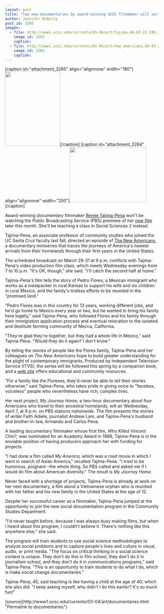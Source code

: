 ```yaml
---
layout: post
title: "Two new documentaries by award-winning UCSC filmmaker will air in coming weeks"
author: Jennifer McNulty
post_id: 3266
images:
  - file: http://www1.ucsc.edu/currents/03-04/art/tajima.04-03-22.180.jpg
    image_id: 3265
    caption: 
  - file: http://www1.ucsc.edu/currents/03-04/art/new_americans.04-03-22.250.jpg
    image_id: 3264
    caption: 
---
```


[caption id="attachment_3265" align="alignnone" width="180"]<a href="http://localhost/mysite/wp-content/uploads/2004/03/tajima.04-03-22.180.jpg"><img class="size-full wp-image-3265" src="http://localhost/mysite/wp-content/uploads/2004/03/tajima.04-03-22.180.jpg" alt="" width="180" height="243" /></a>[/caption]
[caption id="attachment_3264" align="alignnone" width="250"]<a href="http://localhost/mysite/wp-content/uploads/2004/03/new_americans.04-03-22.250.jpg"><img class="size-full wp-image-3264" src="http://localhost/mysite/wp-content/uploads/2004/03/new_americans.04-03-22.250.jpg" alt="" width="250" height="181" /></a>[/caption]
<p>
  Award-winning documentary filmmaker <a href="http://communitystudies.ucsc.edu/faculty/faculty.php?mode=focus&amp;id=12">Renee Tajima-Pena</a> won't be watching the Public Broadcasting Service (PBS) premiere of her <a href="http://www.pbs.org/previews/new_americans/">new film</a> later this month. She'll be teaching a class in Social Sciences 2 instead.
</p>
<p>
  Tajima-Pena, an associate professor of community studies who joined the UC Santa Cruz faculty last fall, directed an episode of <a href="http://www.pbs.org/newamericans/">The New Americans,</a> a documentary miniseries that traces the journeys of America's newest arrivals from their homelands through their first years in the United States.
</p>
<p>
  The scheduled broadcast on March 29-31 at 9 p.m. conflicts with Tajima-Pena's video production film class, which meets Wednesday evenings from 7 to 10 p.m. "It's OK, though," she said. "I'll catch the second half at home."<br>
</p>
<p>
  Tajima-Pena's film tells the story of Pedro Flores, a Mexican immigrant who works as a meatpacker in rural Kansas to support his wife and six children in rural Mexico, and the family's tireless efforts to be reunited in the "promised land."<br>
</p>
<p>
  "Pedro Flores was in this country for 13 years, working different jobs, and he'd go home to Mexico every year or two, but he wanted to bring his family here legally," said Tajima-Pena, who followed Flores and his family through their immigration application process and eventual relocation to the isolated and destitute farming community of Mecca, California.<br>
</p>
<p>
  "They're glad they're together, but they had a whole life in Mexico," said Tajima-Pena. "Would they do it again? I don't know."<br>
</p>
<p>
  By telling the stories of people like the Flores family, Tajima-Pena and her colleagues on <i>The New Americans</i> hope to build greater understanding for the plight of contemporary immigrants. Produced by Independent Television Service (ITVS), the series will be followed this spring by a companion book, and a <a href="http://www.itvs.org/outreach/">web site</a> offers educational and community resources.
</p>
<p>
  "For a family like the Floreses, they'd never be able to tell their stories otherwise," said Tajima-Pena, who takes pride in giving voice to "faceless, voiceless" people who nevertheless have rich, complex lives.<br>
</p>
<p>
  Her next project, <i>My Journey Home,</i> a two-hour documentary about four Americans who travel to their ancestral homelands, will air Wednesday, April 7, at 9 p.m. on PBS stations nationwide. The film presents the stories of writer Faith Adiele, journalist Andrew Lam, and Tajima-Pena's husband and brother-in-law, Armando and Carlos Pena.<br>
</p>
<p>
  A leading documentary filmmaker whose first film, <i>Who Killed Vincent Chin?,</i> was nominated for an Academy Award in 1988, Tajima-Pena is in the enviable position of having producers approach her with funding for projects.<br>
</p>
<p>
  "I had done a film called <i>My America,</i> which was a road movie in which I went in search of Asian America," recalled Tajima-Pena. "I tried to be humorous, poignant--the whole thing. So PBS called and asked me if I would do film about American diversity." The result is <i>My Journey Home.</i><br>
</p>
<p>
  Never faced with a shortage of projects, Tajima-Pena is already at work on her next documentary, a film about a Vietnamese orphan who is reunited with her father and his new family in the United States at the age of 12.<br>
</p>
<p>
  Despite her successful career as a filmmaker, Tajima-Pena jumped at the opportunity to join the new social documentation program in the Community Studies Department.<br>
</p>
<p>
  "I'd never taught before, because I was always busy making films, but when I heard about this program, I couldn't believe it. There's nothing like this anywhere else," she said.<br>
</p>
<p>
  The program will train students to use social science methodologies to analyze social problems and to capture people's lives and culture in visual, audio, or print media. "The focus on critical thinking in a social science context is unique. They don't do this in film school, they don't do it in journalism school, and they don't do it in communications programs," said Tajima-Pena. "This is an opportunity to train students to do what I do, which is make social change documentaries."<br>
</p>
<p>
  Tajima-Pena, 45, said teaching is like having a child at the age of 40, which she also did. "I keep asking myself, why didn't I do this earlier? It's so much fun!"
</p>
[source](http://www1.ucsc.edu/currents/03-04/art/documentaries.html "Permalink to documentaries")
